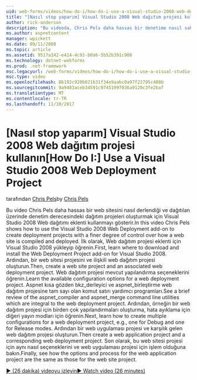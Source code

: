 ```yaml
---
uid: web-forms/videos/how-do-i/how-do-i-use-a-visual-studio-2008-web-deployment-project
title: "[Nasıl stop yaparım] Visual Studio 2008 Web dağıtım projesi kullanın | Microsoft Docs"
author: rick-anderson
description: "Bu videoda, Chris Pels daha hassas bir denetime nasıl sahip olan dağıtım projeleri oluşturmak için Visual Studio 2008 Web dağıtımı eklenti kullanmayı gösterir..."
ms.author: aspnetcontent
manager: wpickett
ms.date: 09/11/2008
ms.topic: article
ms.assetid: 9517a342-e414-4c93-b0a6-5b52b391c908
ms.technology: dotnet-webforms
ms.prod: .net-framework
msc.legacyurl: /web-forms/videos/how-do-i/how-do-i-use-a-visual-studio-2008-web-deployment-project
msc.type: video
ms.openlocfilehash: 86192c920b021b31f34e9aabc0a97f22795c488b
ms.sourcegitcommit: 9a9483aceb34591c97451997036a9120c3fe2baf
ms.translationtype: MT
ms.contentlocale: tr-TR
ms.lasthandoff: 11/10/2017
---
```

<a name="how-do-i-use-a-visual-studio-2008-web-deployment-project"></a><span data-ttu-id="a2c31-103">[Nasıl stop yaparım] Visual Studio 2008 Web dağıtım projesi kullanın</span><span class="sxs-lookup"><span data-stu-id="a2c31-103">[How Do I:] Use a Visual Studio 2008 Web Deployment Project</span></span>
====================
<span data-ttu-id="a2c31-104">tarafından [Chris Pels](https://twitter.com/chrispels)</span><span class="sxs-lookup"><span data-stu-id="a2c31-104">by [Chris Pels](https://twitter.com/chrispels)</span></span>

<span data-ttu-id="a2c31-105">Bu video Chris Pels daha hassas bir web sitesini nasıl derlendiği ve dağıtılan üzerinde denetim derecesindeki dağıtım projeleri oluşturmak için Visual Studio 2008 Web dağıtımı eklenti kullanmayı gösterir.</span><span class="sxs-lookup"><span data-stu-id="a2c31-105">In this video Chris Pels shows how to use the Visual Studio 2008 Web Deployment add-on to create deployment projects with a finer degree of control over how a web site is compiled and deployed.</span></span> <span data-ttu-id="a2c31-106">İlk olarak, Web dağıtım projesi eklenti için Visual Studio 2008 yükleyip öğrenin.</span><span class="sxs-lookup"><span data-stu-id="a2c31-106">First, learn where to download and install the Web Deployment Project add-on for Visual Studio 2008.</span></span> <span data-ttu-id="a2c31-107">Ardından, bir web sitesi projesini ve ilişkili web dağıtım projesi oluşturun.</span><span class="sxs-lookup"><span data-stu-id="a2c31-107">Then, create a web site project and an associated web deployment project.</span></span> <span data-ttu-id="a2c31-108">Web dağıtım projesi mevcut yapılandırma seçeneklerini öğrenin.</span><span class="sxs-lookup"><span data-stu-id="a2c31-108">Learn the available configuration options for a web deployment project.</span></span> <span data-ttu-id="a2c31-109">Aspnet kısa gözden bkz\_derleyici ve aspnet\_birleştirme web dağıtım projesine tam sayı olan komut satırı yardımcı programları.</span><span class="sxs-lookup"><span data-stu-id="a2c31-109">See a brief review of the aspnet\_compiler and aspnet\_merge command line utilities which are integral to the web deployment project.</span></span> <span data-ttu-id="a2c31-110">Ardından, örneğin bir web dağıtım projesi için birden çok yapılandırmaları oluşturma, hata ayıklama için diğeri yayın modları için öğrenin.</span><span class="sxs-lookup"><span data-stu-id="a2c31-110">Next, learn how to create multiple configurations for a web deployment project, e.g., one for Debug and one for Release modes.</span></span> <span data-ttu-id="a2c31-111">Ardından bir web uygulaması projesi ve karşılık gelen web dağıtım projesi oluşturun.</span><span class="sxs-lookup"><span data-stu-id="a2c31-111">Then create a web application project and a corresponding web deployment project.</span></span> <span data-ttu-id="a2c31-112">Son olarak, bu web sitesi projesi için aynı nasıl seçeneklerini ve web uygulaması projesi için işlem olduğuna bakın.</span><span class="sxs-lookup"><span data-stu-id="a2c31-112">Finally, see how the options and process for the web application project are the same as those for the web site project.</span></span>

[<span data-ttu-id="a2c31-113">&#9654; (26 dakika) videoyu izleyin</span><span class="sxs-lookup"><span data-stu-id="a2c31-113">&#9654; Watch video (26 minutes)</span></span>](https://channel9.msdn.com/Blogs/ASP-NET-Site-Videos/how-do-i-use-a-visual-studio-2008-web-deployment-project)
